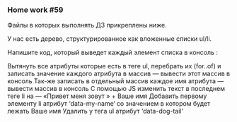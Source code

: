 ### Home work #59
Файлы в которых выполнять ДЗ прикреплены ниже.

У нас есть дерево, структурированное как вложенные списки ul/li.

Напишите код, который выведет каждый элемент списка в консоль :

Вытянуть все атрибуты которые есть в теге ul, перебрать их (for..of) и записать значение каждого атрибута в массив — вывести этот массив в консоль
Так-же записать в отдельный массив каждое имя атрибута — вывести массив в консоль
С помощью JS изменить текст в последнем теге li на — «Привет меня зовут » + Ваше имя
Добавить первому элементу li атрибут ‘data-my-name‘ со значением в котором будет лежать Ваше имя
Удалить у тега ul атрибут ‘data-dog-tail‘